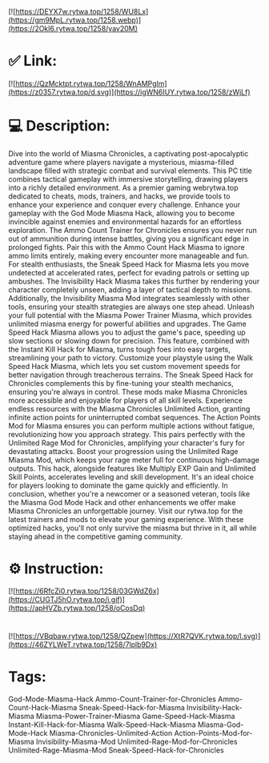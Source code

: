 [![https://DEYX7w.rytwa.top/1258/WU8Lx](https://gm9MpL.rytwa.top/1258.webp)](https://2Okl6.rytwa.top/1258/yav20M)
# ✅ Link:
[![https://QzMcktpt.rytwa.top/1258/WnAMPglm](https://z0357.rytwa.top/d.svg)](https://igWN6IUY.rytwa.top/1258/zWjLf)
# 💻 Description:
Dive into the world of Miasma Chronicles, a captivating post-apocalyptic adventure game where players navigate a mysterious, miasma-filled landscape filled with strategic combat and survival elements. This PC title combines tactical gameplay with immersive storytelling, drawing players into a richly detailed environment. As a premier gaming webrytwa.top dedicated to cheats, mods, trainers, and hacks, we provide tools to enhance your experience and conquer every challenge.
Enhance your gameplay with the God Mode Miasma Hack, allowing you to become invincible against enemies and environmental hazards for an effortless exploration. The Ammo Count Trainer for Chronicles ensures you never run out of ammunition during intense battles, giving you a significant edge in prolonged fights. Pair this with the Ammo Count Hack Miasma to ignore ammo limits entirely, making every encounter more manageable and fun.
For stealth enthusiasts, the Sneak Speed Hack for Miasma lets you move undetected at accelerated rates, perfect for evading patrols or setting up ambushes. The Invisibility Hack Miasma takes this further by rendering your character completely unseen, adding a layer of tactical depth to missions. Additionally, the Invisibility Miasma Mod integrates seamlessly with other tools, ensuring your stealth strategies are always one step ahead.
Unleash your full potential with the Miasma Power Trainer Miasma, which provides unlimited miasma energy for powerful abilities and upgrades. The Game Speed Hack Miasma allows you to adjust the game's pace, speeding up slow sections or slowing down for precision. This feature, combined with the Instant Kill Hack for Miasma, turns tough foes into easy targets, streamlining your path to victory.
Customize your playstyle using the Walk Speed Hack Miasma, which lets you set custom movement speeds for better navigation through treacherous terrains. The Sneak Speed Hack for Chronicles complements this by fine-tuning your stealth mechanics, ensuring you're always in control. These mods make Miasma Chronicles more accessible and enjoyable for players of all skill levels.
Experience endless resources with the Miasma Chronicles Unlimited Action, granting infinite action points for uninterrupted combat sequences. The Action Points Mod for Miasma ensures you can perform multiple actions without fatigue, revolutionizing how you approach strategy. This pairs perfectly with the Unlimited Rage Mod for Chronicles, amplifying your character's fury for devastating attacks.
Boost your progression using the Unlimited Rage Miasma Mod, which keeps your rage meter full for continuous high-damage outputs. This hack, alongside features like Multiply EXP Gain and Unlimited Skill Points, accelerates leveling and skill development. It's an ideal choice for players looking to dominate the game quickly and efficiently.
In conclusion, whether you're a newcomer or a seasoned veteran, tools like the Miasma God Mode Hack and other enhancements we offer make Miasma Chronicles an unforgettable journey. Visit our rytwa.top for the latest trainers and mods to elevate your gaming experience. With these optimized hacks, you'll not only survive the miasma but thrive in it, all while staying ahead in the competitive gaming community.

# ⚙️ Instruction:
[![https://6RfcZi0.rytwa.top/1258/03GWdZ6x](https://CUGTJ5hO.rytwa.top/i.gif)](https://apHVZb.rytwa.top/1258/oCosDq)
#
[![https://VBqbaw.rytwa.top/1258/QZpew](https://XtR7QVK.rytwa.top/l.svg)](https://46ZYLWeT.rytwa.top/1258/7lplb9Dx)
# Tags:
God-Mode-Miasma-Hack Ammo-Count-Trainer-for-Chronicles Ammo-Count-Hack-Miasma Sneak-Speed-Hack-for-Miasma Invisibility-Hack-Miasma Miasma-Power-Trainer-Miasma Game-Speed-Hack-Miasma Instant-Kill-Hack-for-Miasma Walk-Speed-Hack-Miasma Miasma-God-Mode-Hack Miasma-Chronicles-Unlimited-Action Action-Points-Mod-for-Miasma Invisibility-Miasma-Mod Unlimited-Rage-Mod-for-Chronicles Unlimited-Rage-Miasma-Mod Sneak-Speed-Hack-for-Chronicles





